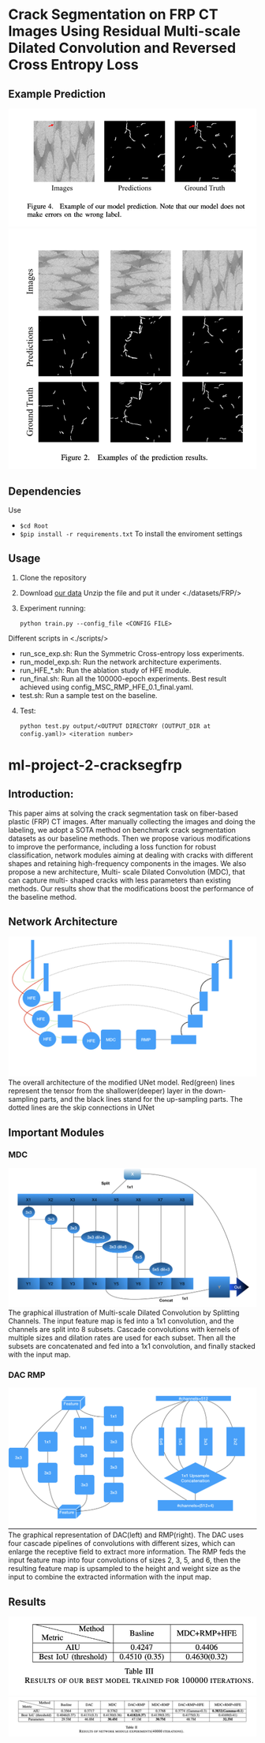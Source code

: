 # Crack Segmentation on FRP CT Images Using Residual Multi-scale Dilated Convolution and Reversed Cross Entropy Loss
## Example Prediction
![](imgs/2022-12-22_3.png)
![](imgs/2022-12-22_2.png)
## Dependencies
Use 
  * ```$cd Root```
  * ```$pip install -r requirements.txt```
  To install the enviroment settings
## Usage

1. Clone the repository

2. Download [our data](https://drive.google.com/file/d/1kUyFRiH3qdc8NEEM4iM-_sPc9obowL1U/view?usp=share_link)
Unzip the file and put it under <./datasets/FRP/>


3. Experiment running:
   ```shell
   python train.py --config_file <CONFIG FILE>
   ```
Different scripts in <./scripts/>
- run_sce_exp.sh: Run the Symmetric Cross-entropy loss experiments.
- run_model_exp.sh: Run the network architecture experiments.
- run_HFE_\*.sh: Run the ablation study of HFE module.
- run_final.sh: Run all the 100000-epoch experiments. Best result achieved using config_MSC_RMP_HFE_0.1_final.yaml.
- test.sh: Run a sample test on the baseline. 

4. Test:
   ```shell
   python test.py output/<OUTPUT DIRECTORY (OUTPUT_DIR at config.yaml)> <iteration number> 
   ```
# ml-project-2-cracksegfrp
## Introduction:
This paper aims at solving the crack segmentation task on fiber-based plastic (FRP) CT images. After manually collecting the images and doing the labeling, we adopt a SOTA method on benchmark crack segmentation datasets as our baseline methods. Then we propose various modifications to improve the performance, including a loss function for robust classification, network modules aiming at dealing with cracks with different shapes and retaining high-frequency components in the images. We also propose a new architecture, Multi- scale Dilated Convolution (MDC), that can capture multi- shaped cracks with less parameters than existing methods. Our results show that the modifications boost the performance of the baseline method.
## Network Architecture
![](imgs/IMG_B6A5AFCB8B83-1.jpeg)
The overall architecture of the modified UNet model. Red(green) lines represent the tensor from the shallower(deeper) layer in the down- sampling parts, and the black lines stand for the up-sampling parts. The dotted lines are the skip connections in UNet
## Important Modules
### MDC
![](imgs/IMG_95511A7F3315-1.jpeg)
The graphical illustration of Multi-scale Dilated Convolution by Splitting Channels. The input feature map is fed into a 1x1 convolution, and the channels are split into 8 subsets. Cascade convolutions with kernels of multiple sizes and dilation rates are used for each subset. Then all the subsets are concatenated and fed into a 1x1 convolution, and finally stacked with the input map.
### DAC RMP
![](imgs/IMG_1408.jpg)
The graphical representation of DAC(left) and RMP(right). The DAC uses four cascade pipelines of convolutions with different sizes, which can enlarge the receptive field to extract more information. The RMP feds the input feature map into four convolutions of sizes 2, 3, 5, and 6, then the resulting feature map is upsampled to the height and weight size as the input to combine the extracted information with the input map.
## Results
![](imgs/2022-12-22_1.png)
![](imgs/2022-12-22_4.png)
